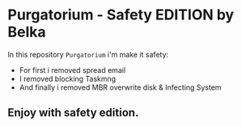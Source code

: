 # Purgatorium - Safety EDITION by Belka

In this repository ```Purgatorium``` i'm make it safety:

* For first i removed spread email
* I removed blocking Taskmng
* And finally i removed MBR overwrite disk & Infecting System

## Enjoy with safety edition.
